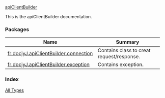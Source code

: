 [apiClientBuilder](./index.md)

This is the apiClientBuilder documentation.

### Packages

| Name | Summary |
|---|---|
| [fr.docjyJ.apiClientBuilder.connection](fr.docjy-j.api-client-builder.connection/index.md) | Contains class to creat request/response. |
| [fr.docjyJ.apiClientBuilder.exception](fr.docjy-j.api-client-builder.exception/index.md) | Contains exception. |

### Index

[All Types](alltypes/index.md)